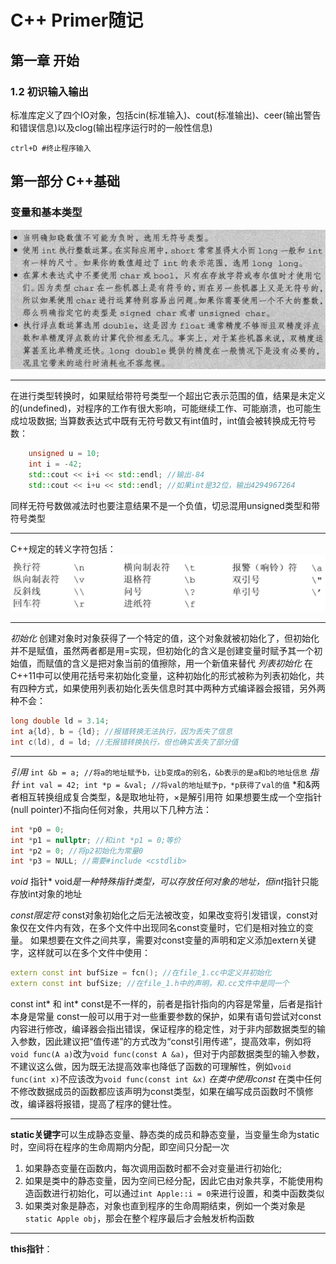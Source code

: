 # C++ Primer随记

## 第一章 开始

### 1.2 初识输入输出

标准库定义了四个IO对象，包括cin(标准输入)、cout(标准输出)、ceer(输出警告和错误信息)以及clog(输出程序运行时的一般性信息)

`ctrl+D #终止程序输入`

## 第一部分 C++基础

### 变量和基本类型

![](2023-09-08-21-57-31.png)

---
在进行类型转换时，如果赋给带符号类型一个超出它表示范围的值，结果是未定义的(undefined)，对程序的工作有很大影响，可能继续工作、可能崩溃，也可能生成垃圾数据;
当算数表达式中既有无符号数又有int值时，int值会被转换成无符号数：
``` cpp
    unsigned u = 10;
    int i = -42;
    std::cout << i+i << std::endl; //输出-84
    std::cout << i+u << std::endl; //如果int是32位，输出4294967264
```
同样无符号数做减法时也要注意结果不是一个负值，切忌混用unsigned类型和带符号类型

---
C++规定的转义字符包括：
![](2023-09-08-22-57-04.png)

---
*初始化*
创建对象时对象获得了一个特定的值，这个对象就被初始化了，但初始化并不是赋值，虽然两者都是用=实现，但初始化的含义是创建变量时赋予其一个初始值，而赋值的含义是把对象当前的值擦除，用一个新值来替代
*列表初始化*
在C++11中可以使用花括号来初始化变量，这种初始化的形式被称为列表初始化，共有四种方式，如果使用列表初始化丢失信息时其中两种方式编译器会报错，另外两种不会：
```cpp
long double ld = 3.14;
int a{ld}, b = {ld}; //报错转换无法执行，因为丢失了信息
int c(ld), d = ld; //无报错转换执行，但也确实丢失了部分值
```
---
*引用*
`int &b = a; //将a的地址赋予b，让b变成a的别名，&b表示的是a和b的地址信息`
*指针*
`int val = 42; int *p = &val; //将val的地址赋予p，*p获得了val的值`
*和&两者相互转换组成复合类型，&是取地址符，×是解引用符
如果想要生成一个空指针(null pointer)不指向任何对象，共用以下几种方法：
```C++
int *p0 = 0;
int *p1 = nullptr; //和int *p1 = 0;等价
int *p2 = 0; //将p2初始化为常量0
int *p3 = NULL; //需要#include <cstdlib>
```
*void* 指针*
void*是一种特殊指针类型，可以存放任何对象的地址，但int*指针只能存放int对象的地址

*const限定符*
const对象初始化之后无法被改变，如果改变将引发错误，const对象仅在文件内有效，在多个文件中出现同名const变量时，它们是相对独立的变量。
如果想要在文件之间共享，需要对const变量的声明和定义添加extern关键字，这样就可以在多个文件中使用：
```cpp
extern const int bufSize = fcn(); //在file_1.cc中定义并初始化
extern const int bufSize; //在file_1.h中的声明，和.cc文件中是同一个
```
const int* 和 int* const是不一样的，前者是指针指向的内容是常量，后者是指针本身是常量
const一般可以用于对一些重要参数的保护，如果有语句尝试对const内容进行修改，编译器会指出错误，保证程序的稳定性，对于非内部数据类型的输入参数，因此建议把“值传递”的方式改为“const引用传递”，提高效率，例如将`void func(A a)`改为`void func(const A &a)`，但对于内部数据类型的输入参数，不建议这么做，因为既无法提高效率也降低了函数的可理解性，例如`void func(int x)`不应该改为`void func(const int &x)`
*在类中使用const*
在类中任何不修改数据成员的函数都应该声明为const类型，如果在编写成员函数时不慎修改，编译器将报错，提高了程序的健壮性。

---
**static关键字**可以生成静态变量、静态类的成员和静态变量，当变量生命为static时，空间将在程序的生命周期内分配，即空间只分配一次
1. 如果静态变量在函数内，每次调用函数时都不会对变量进行初始化;
2. 如果是类中的静态变量，因为空间已经分配，因此它由对象共享，不能使用构造函数进行初始化，可以通过`int Apple::i = 0`来进行设置，和类中函数类似
3. 如果类对象是静态，对象也直到程序的生命周期结束，例如一个类对象是`static Apple obj`，那会在整个程序最后才会触发析构函数

---
**this指针**：








